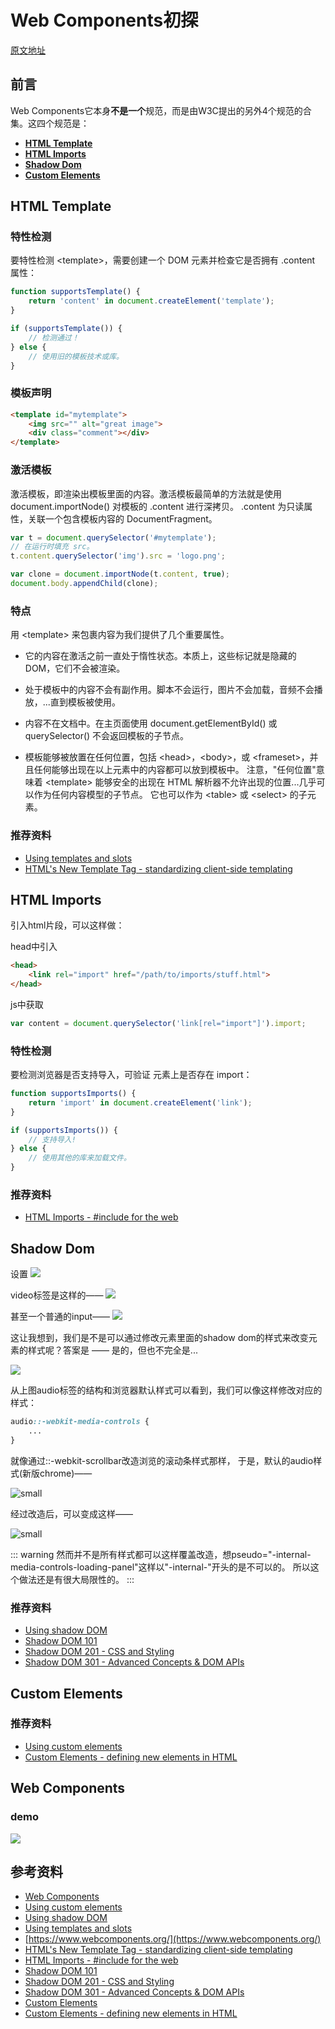 # Web Components初探 

[原文地址](https://denzel.netlify.com/html/web_components.html)

## 前言

Web Components它本身**不是一个**规范，而是由W3C提出的另外4个规范的合集。这四个规范是：
- [**HTML Template**](#html-template)
- [**HTML Imports**](#html-imports)
- [**Shadow Dom**](#shadow-dom)
- [**Custom Elements**](#custom-elements)

## HTML Template

### 特性检测
要特性检测 &lt;template&gt;，需要创建一个 DOM 元素并检查它是否拥有 .content 属性：
```js
function supportsTemplate() {
	return 'content' in document.createElement('template');
}

if (supportsTemplate()) {
  	// 检测通过！
} else {
  	// 使用旧的模板技术或库。
}
```

### 模板声明
```html
<template id="mytemplate">
	<img src="" alt="great image">
  	<div class="comment"></div>
</template>
```

### 激活模板
激活模板，即渲染出模板里面的内容。激活模板最简单的方法就是使用 
document.importNode() 对模板的 .content 进行深拷贝。 
.content 为只读属性，关联一个包含模板内容的 DocumentFragment。
```js
var t = document.querySelector('#mytemplate');
// 在运行时填充 src。
t.content.querySelector('img').src = 'logo.png';

var clone = document.importNode(t.content, true);
document.body.appendChild(clone);
```


### 特点
用 &lt;template&gt; 来包裹内容为我们提供了几个重要属性。

- 它的内容在激活之前一直处于惰性状态。本质上，这些标记就是隐藏的 DOM，它们不会被渲染。

- 处于模板中的内容不会有副作用。脚本不会运行，图片不会加载，音频不会播放，...直到模板被使用。

- 内容不在文档中。在主页面使用 document.getElementById() 或 querySelector() 不会返回模板的子节点。

- 模板能够被放置在任何位置，包括 &lt;head&gt;，&lt;body&gt;，或 &lt;frameset&gt;，并且任何能够出现在以上元素中的内容都可以放到模板中。 注意，"任何位置"意味着 &lt;template&gt; 能够安全的出现在 HTML 解析器不允许出现的位置...几乎可以作为任何内容模型的子节点。 它也可以作为 &lt;table&gt; 或 &lt;select&gt; 的子元素。

### 推荐资料
- [Using templates and slots](https://developer.mozilla.org/en-US/docs/Web/Web_Components/Using_templates_and_slots)
- [HTML's New Template Tag - standardizing client-side templating](https://www.html5rocks.com/en/tutorials/webcomponents/template/)

## HTML Imports
引入html片段，可以这样做：

head中引入
```html
<head>
	<link rel="import" href="/path/to/imports/stuff.html">
</head>
```

js中获取
```js
var content = document.querySelector('link[rel="import"]').import;
```

### 特性检测
要检测浏览器是否支持导入，可验证 <link> 元素上是否存在 import：
```js
function supportsImports() {
	return 'import' in document.createElement('link');
}

if (supportsImports()) {
  	// 支持导入!
} else {
  	// 使用其他的库来加载文件。
}
```

### 推荐资料
- [HTML Imports - #include for the web](https://www.html5rocks.com/en/tutorials/webcomponents/imports/)

## Shadow Dom
设置
![](http://p8rbt50i2.bkt.clouddn.com/component005.png)

video标签是这样的——
![](http://p8rbt50i2.bkt.clouddn.com/component006.png)

甚至一个普通的input——
![](http://p8rbt50i2.bkt.clouddn.com/component008.png)

这让我想到，我们是不是可以通过修改元素里面的shadow dom的样式来改变元素的样式呢？答案是 —— 是的，但也不完全是...

![](http://p8rbt50i2.bkt.clouddn.com/component009.png)

从上图audio标签的结构和浏览器默认样式可以看到，我们可以像这样修改对应的样式：
```css
audio::-webkit-media-controls {
	...
}
```
就像通过::-webkit-scrollbar改造浏览的滚动条样式那样，
于是，默认的audio样式(新版chrome)——

![small](http://p8rbt50i2.bkt.clouddn.com/componet003.png)

经过改造后，可以变成这样——

![small](http://p8rbt50i2.bkt.clouddn.com/component004.png)

::: warning
然而并不是所有样式都可以这样覆盖改造，想pseudo="-internal-media-controls-loading-panel"这样以"-internal-"开头的是不可以的。
所以这个做法还是有很大局限性的。
:::

<show-in-codepen href="https://codepen.io/_tianxia/pen/gdEmbj"></show-in-codepen>

### 推荐资料
- [Using shadow DOM](https://developer.mozilla.org/en-US/docs/Web/Web_Components/Using_shadow_DOM)
- [Shadow DOM 101](https://www.html5rocks.com/en/tutorials/webcomponents/shadowdom/)
- [Shadow DOM 201 - CSS and Styling](https://www.html5rocks.com/zh/tutorials/webcomponents/shadowdom-201/)
- [Shadow DOM 301 - Advanced Concepts & DOM APIs](https://www.html5rocks.com/zh/tutorials/webcomponents/shadowdom-301/)


## Custom Elements

### 推荐资料
- [Using custom elements](https://developer.mozilla.org/en-US/docs/Web/Web_Components/Using_custom_elements)
- [Custom Elements - defining new elements in HTML](https://www.html5rocks.com/en/tutorials/webcomponents/customelements/)



## Web Components
### demo
![](http://p8rbt50i2.bkt.clouddn.com/component001.gif)
<show-in-codepen href="https://codepen.io/_tianxia/pen/mGZOOG/"></show-in-codepen>

## 参考资料
- [Web Components](https://developer.mozilla.org/zh-CN/docs/Web/Web_Components)
- [Using custom elements](https://developer.mozilla.org/en-US/docs/Web/Web_Components/Using_custom_elements)
- [Using shadow DOM](https://developer.mozilla.org/en-US/docs/Web/Web_Components/Using_shadow_DOM)
- [Using templates and slots](https://developer.mozilla.org/en-US/docs/Web/Web_Components/Using_templates_and_slots)
- [https://www.webcomponents.org/](https://www.webcomponents.org/)
- [HTML's New Template Tag - standardizing client-side templating](https://www.html5rocks.com/en/tutorials/webcomponents/template/)
- [HTML Imports - #include for the web](https://www.html5rocks.com/en/tutorials/webcomponents/imports/)
- [Shadow DOM 101](https://www.html5rocks.com/en/tutorials/webcomponents/shadowdom/)
- [Shadow DOM 201 - CSS and Styling](https://www.html5rocks.com/zh/tutorials/webcomponents/shadowdom-201/)
- [Shadow DOM 301 - Advanced Concepts & DOM APIs](https://www.html5rocks.com/zh/tutorials/webcomponents/shadowdom-301/)
- [Custom Elements](https://w3c.github.io/webcomponents/spec/custom/#html-content-model)
- [Custom Elements - defining new elements in HTML](https://www.html5rocks.com/en/tutorials/webcomponents/customelements/)